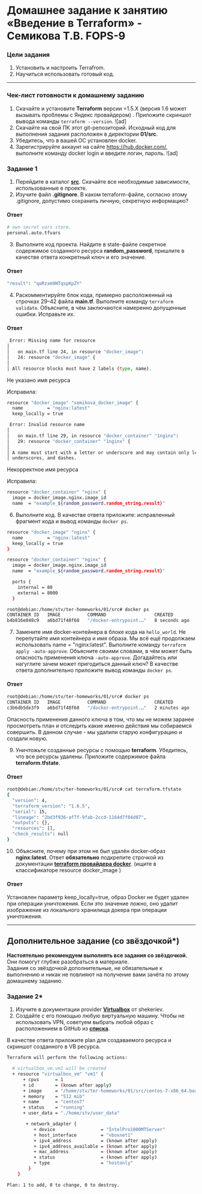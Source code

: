 # Домашнее задание к занятию «Введение в Terraform» - Семикова Т.В. FOPS-9

### Цели задания

1. Установить и настроить Terrafrom.
2. Научиться использовать готовый код.
------

### Чек-лист готовности к домашнему заданию

1. Скачайте и установите **Terraform** версии =1.5.Х (версия 1.6 может вызывать проблемы с Яндекс провайдером) . Приложите скриншот вывода команды ```terraform --version```.
![ad]
2. Скачайте на свой ПК этот git-репозиторий. Исходный код для выполнения задания расположен в директории **01/src**.
3. Убедитесь, что в вашей ОС установлен docker.
4. Зарегистрируйте аккаунт на сайте https://hub.docker.com/, выполните команду docker login и введите логин, пароль.
![ad]

### Задание 1

1. Перейдите в каталог [**src**](https://github.com/netology-code/ter-homeworks/tree/main/01/src). Скачайте все необходимые зависимости, использованные в проекте.
2. Изучите файл **.gitignore**. В каком terraform-файле, согласно этому .gitignore, допустимо сохранить личную, секретную информацию?
#### Ответ
```bash
# own secret vars store.
personal.auto.tfvars
```
3. Выполните код проекта. Найдите  в state-файле секретное содержимое созданного ресурса **random_password**, пришлите в качестве ответа конкретный ключ и его значение.
#### Ответ
```bash
"result": "qoRzxm9NTqspKpZY"
```
4. Раскомментируйте блок кода, примерно расположенный на строчках 29–42 файла **main.tf**.
Выполните команду ```terraform validate```. Объясните, в чём заключаются намеренно допущенные ошибки. Исправьте их.
#### Ответ
```bash
 Error: Missing name for resource
│
│   on main.tf line 24, in resource "docker_image":
│   24: resource "docker_image" {
│
│ All resource blocks must have 2 labels (type, name).
```
Не указано имя ресурса

Исправила:
```bash
resource "docker_image" "semikova_docker_image" {
  name         = "nginx:latest"
  keep_locally = true
```
```bash
 Error: Invalid resource name
│
│   on main.tf line 29, in resource "docker_container" "1nginx":
│   29: resource "docker_container" "1nginx" {
│
│ A name must start with a letter or underscore and may contain only letters, digits,
│ underscores, and dashes.
```
Некорректное имя ресурсa

Исправила:
```bash
resource "docker_container" "nginx" {
  image = docker_image.nginx.image_id
  name  = "example_${random_password.random_string.result}"
```


6. Выполните код. В качестве ответа приложите: исправленный фрагмент кода и вывод команды ```docker ps```.
```bash
resource "docker_image" "nginx" {
  name         = "nginx:latest"
  keep_locally = true
}

resource "docker_container" "nginx" {
  image = docker_image.nginx.image_id
  name  = "example_${random_password.random_string.result}"

  ports {
    internal = 80
    external = 8000
  }

root@debian:/home/stv/ter-homeworks/01/src# docker ps
CONTAINER ID   IMAGE          COMMAND                  CREATED         STATUS         PORTS                  NAMES
b4b816e848c9   a6bd71f48f68   "/docker-entrypoint.…"   8 seconds ago   Up 6 seconds   0.0.0.0:8000->80/tcp   example_qoRzxm9NTqspKpZY
```
7. Замените имя docker-контейнера в блоке кода на ```hello_world```. Не перепутайте имя контейнера и имя образа. Мы всё ещё продолжаем использовать name = "nginx:latest". Выполните команду ```terraform apply -auto-approve```.
Объясните своими словами, в чём может быть опасность применения ключа  ```-auto-approve```. Догадайтесь или нагуглите зачем может пригодиться данный ключ? В качестве ответа дополнительно приложите вывод команды ```docker ps```.
#### Ответ
```bash
root@debian:/home/stv/ter-homeworks/01/src# docker ps
CONTAINER ID   IMAGE          COMMAND                  CREATED         STATUS         PORTS                  NAMES
c3b6db5de3f9   a6bd71f48f68   "/docker-entrypoint.…"   2 minutes ago   Up 2 minutes   0.0.0.0:8000->80/tcp   hello-world
```
Опасность применения данного ключа в том, что мы не можем заранее просмотреть план и отследить какие именно действия мы собираемся совершить. В данном случае - мы удалили старую конфигурацию и создали новую.

9. Уничтожьте созданные ресурсы с помощью **terraform**. Убедитесь, что все ресурсы удалены. Приложите содержимое файла **terraform.tfstate**.
#### Ответ
```bash
root@debian:/home/stv/ter-homeworks/01/src# cat terraform.tfstate
{
  "version": 4,
  "terraform_version": "1.6.5",
  "serial": 15,
  "lineage": "2bd3f936-af7f-9fab-2ccd-1164d7f04d07",
  "outputs": {},
  "resources": [],
  "check_results": null
}
```
10. Объясните, почему при этом не был удалён docker-образ **nginx:latest**. Ответ **обязательно** подкрепите строчкой из документации [**terraform провайдера docker**](https://docs.comcloud.xyz/providers/kreuzwerker/docker/latest/docs).  (ищите в классификаторе resource docker_image )

#### Ответ
Установлен параметр keep_locally=true, образ Docker не будет удален при операции уничтожения. Если это значение ложно, оно удалит изображение из локального хранилища докера при операции уничтожения.

------

## Дополнительное задание (со звёздочкой*)

**Настоятельно рекомендуем выполнять все задания со звёздочкой.** Они помогут глубже разобраться в материале.   
Задания со звёздочкой дополнительные, не обязательные к выполнению и никак не повлияют на получение вами зачёта по этому домашнему заданию. 

### Задание 2*

1. Изучите в документации provider [**Virtualbox**](https://docs.comcloud.xyz/providers/shekeriev/virtualbox/latest/docs) от 
shekeriev.
2. Создайте с его помощью любую виртуальную машину. Чтобы не использовать VPN, советуем выбрать любой образ с расположением в GitHub из [**списка**](https://www.vagrantbox.es/).

В качестве ответа приложите plan для создаваемого ресурса и скриншот созданного в VB ресурса. 
```bash
Terraform will perform the following actions:

  # virtualbox_vm.vm1 will be created
  + resource "virtualbox_vm" "vm1" {
      + cpus      = 1
      + id        = (known after apply)
      + image     = "/home/stv/ter-homeworks/01/src/centos-7-x86_64.box"
      + memory    = "512 mib"
      + name      = "centos7"
      + status    = "running"
      + user_data = "./home/stv/user_data"

       + network_adapter {
          + device                 = "IntelPro1000MTServer"
          + host_interface         = "vboxnet1"
          + ipv4_address           = (known after apply)
          + ipv4_address_available = (known after apply)
          + mac_address            = (known after apply)
          + status                 = (known after apply)
          + type                   = "hostonly"
        }
    }

Plan: 1 to add, 0 to change, 0 to destroy.
```

